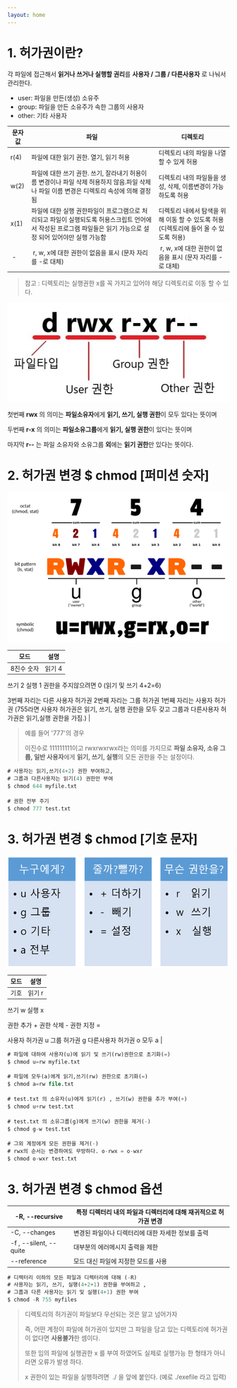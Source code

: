```yaml
---
layout: home
---
```


# 1. 허가권이란?

각 파일에 접근해서 **읽거나 쓰거나 실행할 권리**를 **사용자 / 그룹 / 다른사용자** 로 나눠서 관리한다.

- user: 파일을 만든(생성) 소유주
- group: 파일을 만든 소유주가 속한 그룹의 사용자
- other: 기타 사용자

| 문자값 | 파일 | 디렉토리 |
| --- | --- | --- |
| r(4) | 파일에 대한 읽기 권한. 열기, 읽기 허용 | 디렉토리 내의 파일을 나열할 수 있게 허용 |
| w(2) | 파일에 대한 쓰기 권한. 쓰기, 잘라내기 허용이름 변경이나 파일 삭제 허용하지 않음.파일 삭제나 파일 이름 변경은 디렉토리 속성에 의해 결정됨 | 디렉토리 내의 파일들을 생성, 삭제, 이름변경이 가능하도록 허용 |
| x(1) | 파일에 대한 실행 권한파일이 프로그램으로 처리되고 파일이 실행되도록 허용스크립트 언어에서 작성된 프로그램 파일들은 읽기 가능으로 설정 되어 있어야만 실행 가능함 | 디렉토리 내에서 탐색을 위해 이동 할 수 있도록 허용 (디렉토리에 들어 올 수 있도록 허용) |
|  - |  r, w, x에 대한 권한이 없음을 표시 (문자 자리를 -로 대체) |  r, w, x에 대한 권한이 없음을 표시 (문자 자리를 -로 대체) |

> 참고 : 디렉토리는 실행권한 x를 꼭 가지고 있어야 해당 디렉토리로 이동 할 수 있다.
> 

<img src="images/4_01.png">

첫번째 **rwx** 의 의미는 **파일소유자**에게 **읽기, 쓰기, 실행 권한**이 모두 있다는 뜻이며

두번째 **r-x** 의 의미는 **파일소유그룹**에게 **읽기, 실행 권한**이 있다는 뜻이며

마지막 **r--** 는 파일 소유자와 소유그룹 **외**에는 **읽기 권한**만 있다는 뜻이다.

# 2. 허가권 변경 ****$ chmod [퍼미션 숫자]****

<img src="images/4_02.png">

| 모드 | 설명 |
| --- | --- |
| 8진수 숫자 | 읽기 4
쓰기 2
실행 1
권한을 주지않으려면 0
(읽기 및 쓰기 4+2=6)

3번째 자리는 다른 사용자 허가권
2번째 자리는 그룹 허가권
1번째 자리는 사용자 허가권
(755라면 사용자 허가권은 읽기, 쓰기, 실행 권한을 모두 갖고 그룹과 다른사용자 허가권은 읽기,실행 권한을 가짐.) |

> 예를 들어 '777'의 경우
> 
> 
> 이진수로 111111111이고 rwxrwxrwx라는 의미를 가지므로 **파일 소유자, 소유 그룹, 일반 사용자**에게 **읽기, 쓰기, 실행**의 모든 권한을 주는 설정이다.
> 

```sql
# 사용자는 읽기,쓰기(4+2) 권한 부여하고, 
# 그룹과 다른사용자는 읽기(4) 권한만 부여
$ chmod 644 myfile.txt

# 권한 전부 주기
$ chmod 777 test.txt
```

# 3. ****허가권 변경 $ chmod [기호 문자]****

<img src="images/4_03.png">

| 모드 | 설명 |
| --- | --- |
| 기호 | 읽기 r
쓰기 w
실행 x

권한 추가 +
권한 삭제 -
권한 지정 =

사용자 허가권 u
그룹 허가권 g
다른사용자 허가권 o 
모두 a |

```sql
# 파일에 대하여 사용자(u)에 읽기 및 쓰기(rw)권한으로 초기화(=)
$ chmod u=rw myfile.txt

# 파일에 모두(a)에게 읽기,쓰기(rw) 권한으로 초기화(=)
$ chmod a=rw file.txt

# test.txt 의 소유자(u)에게 읽기(r) , 쓰기(w) 권한을 추가 부여(+)
$ chmod u+rw test.txt

# test.txt 의 소유그룹(g)에게 쓰기(w) 권한을 제거(-)
$ chmod g-w test.txt

# 그외 계정에게 모든 권한을 제거(-)
# rwx의 순서는 변경하여도 무방하다. o-rwx = o-wxr
$ chmod o-wxr test.txt
```

# 3. ****허가권 변경 $ chmod 옵션****

| -R, --recursive | 특정 디렉터리 내의 파일과 디렉터리에 대해 재귀적으로 허가권 변경 |
| --- | --- |
| -C, --changes | 변경된 파일이나 디렉터리에 대한 자세한 정보를 출력 |
| -f , --silent, --quite | 대부분의 에러메시지 출력을 제한 |
| --reference | 모드 대신 파일에 지정한 모드를 사용  |

```sql
# 디렉터리 이하의 모든 파일과 디렉터리에 대해 (-R)
# 사용자는 읽기, 쓰기, 실행(4+2+1) 권한을 부여하고 ,
# 그룹과 다른 사용자는 읽기 및 실행(4+1) 권한 부여
$ chmod -R 755 myfiles
```

> 디렉토리의 허가권이 파일보다 우선되는 것은 알고 넘어가자
> 
> 
> 즉, 어떤 계정이 파일에 허가권이 있지만 그 파일을 담고 있는 디렉토리에 허가권이 없다면 **사용불가**한 셈이다.
> 
> 또한 임의 파일에 실행권한 x 를 부여 하였어도 실제로 실행가능 한 형태가 아니라면 오류가 발생 하다.
> 
> x 권한이 있는 파일을 실행하려면  ./ 을 앞에 붙인다. (예로 ./exefile 라고 입력)
>
